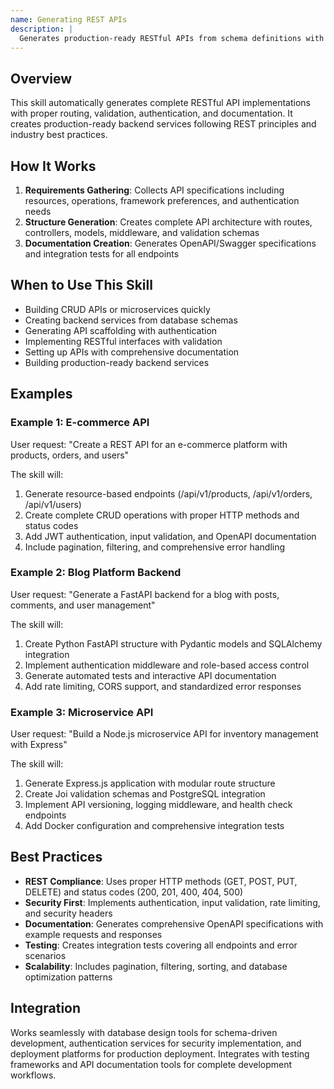 ```yaml
---
name: Generating REST APIs
description: |
  Generates production-ready RESTful APIs from schema definitions with comprehensive routing, validation, authentication, and OpenAPI documentation. Activates when users request API generation, REST endpoints, API scaffolding, backend services, or microservice creation. Creates complete API structures with controllers, models, middleware, tests, and follows REST best practices including proper HTTP methods, status codes, and security patterns.
---
```


## Overview

This skill automatically generates complete RESTful API implementations with proper routing, validation, authentication, and documentation. It creates production-ready backend services following REST principles and industry best practices.

## How It Works

1. **Requirements Gathering**: Collects API specifications including resources, operations, framework preferences, and authentication needs
2. **Structure Generation**: Creates complete API architecture with routes, controllers, models, middleware, and validation schemas
3. **Documentation Creation**: Generates OpenAPI/Swagger specifications and integration tests for all endpoints

## When to Use This Skill

- Building CRUD APIs or microservices quickly
- Creating backend services from database schemas
- Generating API scaffolding with authentication
- Implementing RESTful interfaces with validation
- Setting up APIs with comprehensive documentation
- Building production-ready backend services

## Examples

### Example 1: E-commerce API
User request: "Create a REST API for an e-commerce platform with products, orders, and users"

The skill will:
1. Generate resource-based endpoints (/api/v1/products, /api/v1/orders, /api/v1/users)
2. Create complete CRUD operations with proper HTTP methods and status codes
3. Add JWT authentication, input validation, and OpenAPI documentation
4. Include pagination, filtering, and comprehensive error handling

### Example 2: Blog Platform Backend
User request: "Generate a FastAPI backend for a blog with posts, comments, and user management"

The skill will:
1. Create Python FastAPI structure with Pydantic models and SQLAlchemy integration
2. Implement authentication middleware and role-based access control
3. Generate automated tests and interactive API documentation
4. Add rate limiting, CORS support, and standardized error responses

### Example 3: Microservice API
User request: "Build a Node.js microservice API for inventory management with Express"

The skill will:
1. Generate Express.js application with modular route structure
2. Create Joi validation schemas and PostgreSQL integration
3. Implement API versioning, logging middleware, and health check endpoints
4. Add Docker configuration and comprehensive integration tests

## Best Practices

- **REST Compliance**: Uses proper HTTP methods (GET, POST, PUT, DELETE) and status codes (200, 201, 400, 404, 500)
- **Security First**: Implements authentication, input validation, rate limiting, and security headers
- **Documentation**: Generates comprehensive OpenAPI specifications with example requests and responses
- **Testing**: Creates integration tests covering all endpoints and error scenarios
- **Scalability**: Includes pagination, filtering, sorting, and database optimization patterns

## Integration

Works seamlessly with database design tools for schema-driven development, authentication services for security implementation, and deployment platforms for production deployment. Integrates with testing frameworks and API documentation tools for complete development workflows.